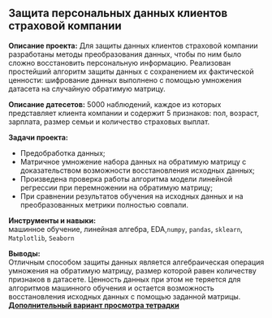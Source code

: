 ## Защита персональных данных клиентов страховой компании

**Описание проекта:**
Для защиты данных клиентов страховой компании разработаны методы преобразования данных, чтобы по ним было сложно восстановить персональную информацию.
Реализован простейший алгоритм защиты данных с сохранением их фактической ценности: шифрование данных выполнено с помощью умножения датасета на случайную обратимую матрицу.
 

**Описание датесетов:**
5000 наблюдений, каждое из которых представляет клиента компании и содержит 5 признаков: пол, возраст, зарплата, размер семьи и количество страховых выплат.

**Задачи проекта:** 
* Предобработка данных; 
* Матричное умножение набора данных на обратимую матрицу с доказательством возможности восстановления исходных данных;
* Произведена проверка работы алгоритма модели линейной регрессии при перемножении на обратимую матрицу;
* При сравнении результатов обучения на исходных данных и на преобразованных метрики полностью совпали. 

**Инструменты и навыки:**  
машинное обучение, линейная алгебра, EDA,`numpy`, `pandas`, `sklearn`, `Matplotlib`, `Seaborn`

**Выводы:**  
Отличным способом защиты данных является алгебраическая операция умножения на обратимую матрицу, размер которой равен количеству признаков в датасете.
Ценность данных при этом не теряется для алгоритмов машинного обучения и остается возможность восстановления исходных данных с помощью заданной матрицы.
__[Дополнительный вариант просмотра тетрадки](https://nbviewer.jupyter.org/github/artdaal/yandex-practicum-projects/blob/main/10_linear_algebra/Protection_of_personal_information.ipynb)__
